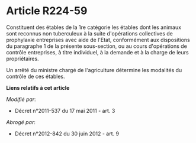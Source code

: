 # Article R224-59

Constituent des étables de la 1re catégorie les étables dont les animaux sont reconnus non tuberculeux à la suite
d'opérations collectives de prophylaxie entreprises avec aide de l'Etat, conformément aux dispositions du paragraphe 1 de la
présente sous-section, ou au cours d'opérations de contrôle entreprises, à titre individuel, à la demande et à la charge de
leurs propriétaires.

Un arrêté du ministre chargé de l'agriculture détermine les modalités du contrôle de ces étables.

**Liens relatifs à cet article**

_Modifié par_:

  - Décret n°2011-537 du 17 mai 2011 - art. 3

_Abrogé par_:

  - Décret n°2012-842 du 30 juin 2012 - art. 9
